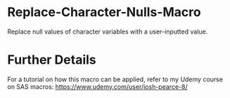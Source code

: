 # Replace-Character-Nulls-Macro
Replace null values of character variables with a user-inputted value.

# Further Details
For a tutorial on how this macro can be applied, refer to my Udemy course on SAS macros: https://www.udemy.com/user/josh-pearce-8/
